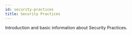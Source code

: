 ```yaml
---
id: security-practices
title: Security Practices
---
```


[comment]: # (mx-abstract)

Introduction and basic information about Security Practices.

[comment]: # (mx-context-auto)
